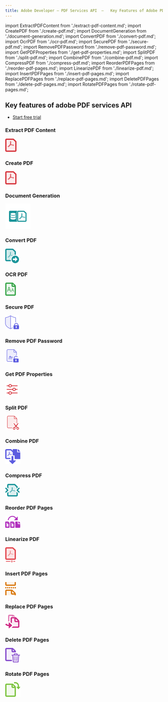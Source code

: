 ```yaml
---
title: Adobe Developer — PDF Services API  —   Key Features of Adobe PDF Services API
---
```


import ExtractPDFContent from './extract-pdf-content.md';
import CreatePDF from './create-pdf.md';
import DocumentGeneration from './document-generation.md';
import ConvertPDF from './convert-pdf.md';
import OcrPDF from './ocr-pdf.md';
import SecurePDF from './secure-pdf.md';
import RemovePDFPassword from './remove-pdf-password.md';
import GetPDFProperties from './get-pdf-properties.md';
import SplitPDF from './split-pdf.md';
import CombinePDF from './combine-pdf.md';
import CompressPDF from './compress-pdf.md';
import ReorderPDFPages from './reorder-pdf-pages.md';
import LinearizePDF from './linearize-pdf.md';
import InsertPDFPages from './insert-pdf-pages.md';
import ReplacePDFPages from './replace-pdf-pages.md';
import DeletePDFPages from './delete-pdf-pages.md';
import RotatePDFPages from './rotate-pdf-pages.md';


<!-- Key Features of Adobe PDF Services API -->

<SummaryBlock slots="heading, buttons"  background="rgb(31, 42, 73)" buttonPositionRight />

## Key features of adobe PDF services API

- [Start free trial](https://dc.stage.acrobat.com/dc-integration-creation-app-cdn/index.html?api=pdf-services-api)


<TabsBlock orientation="vertical" slots="heading, image, content" repeat="17"  theme="dark" className='bgBlue code-block-0' />

### Extract PDF Content

![Extract PDF Content](../images/s_createpdf_color_24.svg)

<ExtractPDFContent/>

### Create PDF

![Create PDF](../images/s_createpdf_color_24.svg)

<CreatePDF/>

### Document Generation

![Document Generation](../images/ic-dynamic-pdf-gen-40.svg)

<DocumentGeneration/>

### Convert PDF

![Convert PDF](../images/export_page.svg)

<ConvertPDF/>

### OCR PDF

![OCR PDF](../images/recognize_text.svg)

<OcrPDF/>

### Secure PDF

![Secure PDF](../images/s_protect_24.svg)

<SecurePDF/>

### Remove PDF Password

![Remove PDF Password](../images/s_unlock-pdf_22.svg)

<RemovePDFPassword/>

### Get PDF Properties

![Get PDF Properties](../images/s_properties_22.svg)

<GetPDFProperties/>

### Split PDF

![Split PDF](../images/s_split-pdf_22.svg)

<SplitPDF/>

### Combine PDF

![Combine PDF](../images/s_combinefiles_color_24.svg)

<CombinePDF/>

### Compress PDF

![Compress PDF](../images/compress_pdf.svg)

<CompressPDF/>

### Reorder PDF Pages

![Reorder PDF Pages](../images/reorder_page.svg)

<ReorderPDFPages/>

### Linearize PDF

![Linearize PDF](../images/linearize_pdf.svg)

<LinearizePDF/>

### Insert PDF Pages

![Insert PDF Pages](../images/insert_page.svg)

<InsertPDFPages/>

### Replace PDF Pages

![Replace PDF Pages](../images/replace_page.svg)

<ReplacePDFPages/>

### Delete PDF Pages

![Delete PDF Pages](../images/delete_page.svg)

<DeletePDFPages/>

### Rotate PDF Pages

![Rotate PDF Pages](../images/rotate_page.svg)

<RotatePDFPages/>